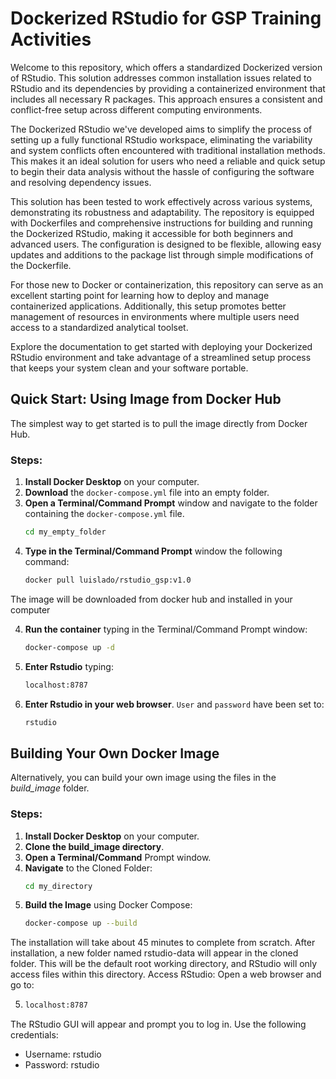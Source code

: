 # Dockerized RStudio for GSP Training Activities

Welcome to this repository, which offers a standardized Dockerized version of RStudio. This solution addresses common installation issues related to RStudio and its dependencies by providing a containerized environment that includes all necessary R packages. This approach ensures a consistent and conflict-free setup across different computing environments.

The Dockerized RStudio we've developed aims to simplify the process of setting up a fully functional RStudio workspace, eliminating the variability and system conflicts often encountered with traditional installation methods. This makes it an ideal solution for users who need a reliable and quick setup to begin their data analysis without the hassle of configuring the software and resolving dependency issues.

This solution has been tested to work effectively across various systems, demonstrating its robustness and adaptability. The repository is equipped with Dockerfiles and comprehensive instructions for building and running the Dockerized RStudio, making it accessible for both beginners and advanced users. The configuration is designed to be flexible, allowing easy updates and additions to the package list through simple modifications of the Dockerfile.

For those new to Docker or containerization, this repository can serve as an excellent starting point for learning how to deploy and manage containerized applications. Additionally, this setup promotes better management of resources in environments where multiple users need access to a standardized analytical toolset.

Explore the documentation to get started with deploying your Dockerized RStudio environment and take advantage of a streamlined setup process that keeps your system clean and your software portable.

## Quick Start: Using Image from Docker Hub

The simplest way to get started is to pull the image directly from Docker Hub.

### Steps:
1. **Install Docker Desktop** on your computer.
2. **Download** the `docker-compose.yml` file into an empty folder.
3. **Open a Terminal/Command Prompt** window and navigate to the folder containing the `docker-compose.yml` file.
   ```bash
   cd my_empty_folder
3. **Type in the Terminal/Command Prompt** window the following command:
   ```bash
   docker pull luislado/rstudio_gsp:v1.0

The image will be downloaded from docker hub and installed in your computer

4. **Run the container** typing in the Terminal/Command Prompt window:
   ```bash
   docker-compose up -d
5. **Enter Rstudio** typing:
    ```bash
    localhost:8787

6. **Enter Rstudio in your web browser**. `User` and `password` have been set to:
    ```bash
    rstudio

## Building Your Own Docker Image

Alternatively, you can build your own image using the files in the  *build_image* folder.

### Steps:
1. **Install Docker Desktop** on your computer.
2. **Clone the build_image directory**.
3. **Open a Terminal/Command** Prompt window.
4. **Navigate** to the Cloned Folder:
    ```bash
    cd my_directory

5. **Build the Image** using Docker Compose:
    ```bash
    docker-compose up --build

The installation will take about 45 minutes to complete from scratch. After installation, a new folder named rstudio-data will appear in the cloned folder. This will be the default root working directory, and RStudio will only access files within this directory.
Access RStudio: Open a web browser and go to:
   
5.
    ```bash
    localhost:8787

The RStudio GUI will appear and prompt you to log in. Use the following credentials:
- Username: rstudio
- Password: rstudio

